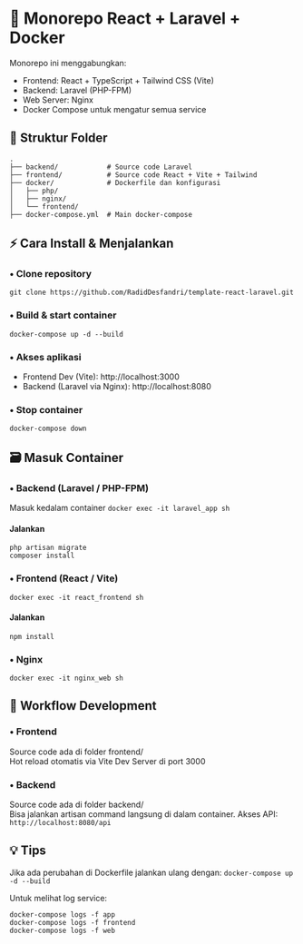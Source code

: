 # 📌 Monorepo React + Laravel + Docker
Monorepo ini menggabungkan:
- Frontend: React + TypeScript + Tailwind CSS (Vite)
- Backend: Laravel (PHP-FPM)
- Web Server: Nginx
- Docker Compose untuk mengatur semua service

## 📂 Struktur Folder
```
.
├── backend/            # Source code Laravel
├── frontend/           # Source code React + Vite + Tailwind
├── docker/             # Dockerfile dan konfigurasi
│   ├── php/            
│   ├── nginx/
│   └── frontend/
├── docker-compose.yml  # Main docker-compose
```

## ⚡ Cara Install & Menjalankan
### • Clone repository
```git clone https://github.com/RadidDesfandri/template-react-laravel.git```

### • Build & start container
```docker-compose up -d --build```

### • Akses aplikasi
- Frontend Dev (Vite): http://localhost:3000
- Backend (Laravel via Nginx): http://localhost:8080

### • Stop container
```docker-compose down```

## 🗃️ Masuk Container
### • Backend (Laravel / PHP-FPM)
Masuk kedalam container
```docker exec -it laravel_app sh```
#### Jalankan
```
php artisan migrate
composer install
```

### • Frontend (React / Vite)
```docker exec -it react_frontend sh```
#### Jalankan
```
npm install
```

### • Nginx
```
docker exec -it nginx_web sh
```

## 📇 Workflow Development
### • Frontend
Source code ada di folder frontend/ <br/>
Hot reload otomatis via Vite Dev Server di port 3000

### • Backend
Source code ada di folder backend/ <br/>
Bisa jalankan artisan command langsung di dalam container.
Akses API: ```http://localhost:8080/api```

## 💡 Tips
Jika ada perubahan di Dockerfile jalankan ulang dengan:
```docker-compose up -d --build```

Untuk melihat log service:
```
docker-compose logs -f app
docker-compose logs -f frontend
docker-compose logs -f web
```
